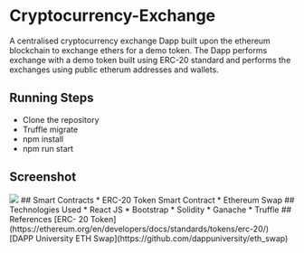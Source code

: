 # Cryptocurrency-Exchange
A centralised cryptocurrency exchange Dapp built upon the ethereum blockchain to exchange ethers for a demo token. The Dapp performs exchange with a demo token built using ERC-20 standard and performs the exchanges using public etherum addresses and wallets.
## Running Steps
* Clone the repository
* Truffle migrate
* npm install
* npm run start
## Screenshot
<img src="src/screenshot.png"/>
## Smart Contracts
* ERC-20 Token Smart Contract
* Ethereum Swap
## Technologies Used
* React JS
* Bootstrap
* Solidity
* Ganache
* Truffle
## References
[ERC- 20 Token](https://ethereum.org/en/developers/docs/standards/tokens/erc-20/)
[DAPP University ETH Swap](https://github.com/dappuniversity/eth_swap)

